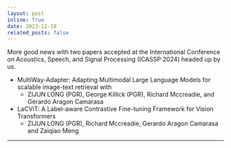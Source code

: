 ```yaml
---
layout: post
inline: True
date: 2023-12-18
related_posts: false
---
```


More good news with two papers accepted at the International Conference on Acoustics, Speech, and Signal Processing (ICASSP 2024) headed up by us.
 - MultiWay-Adapter: Adapting Multimodal Large Language Models for scalable image-text retrieval with
     - ZIJUN LONG (PGR), George Killick (PGR), Richard Mccreadie, and Gerardo Aragon Camarasa
 - LaCViT: A Label-aware Contrastive Fine-tuning Framework for Vision Transformers
     - ZIJUN LONG (PGR), Richard Mccreadie, Gerardo Aragon Camarasa and Zaiqiao Meng

---
